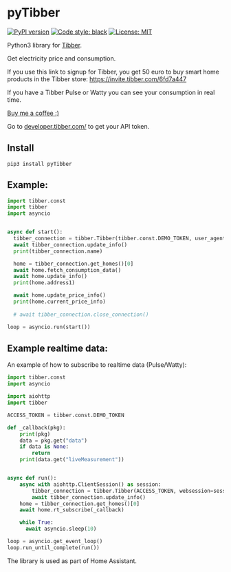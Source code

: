 # pyTibber 

[![PyPI version](https://badge.fury.io/py/pyTibber.svg)](https://badge.fury.io/py/pyTibber) 
<a href="https://github.com/ambv/black"><img alt="Code style: black" src="https://img.shields.io/badge/code%20style-black-000000.svg"></a>
<a href="https://github.com/ambv/black/blob/master/LICENSE"><img alt="License: MIT" src="https://black.readthedocs.io/en/stable/_static/license.svg"></a>


Python3 library for [Tibber](https://tibber.com/).

Get electricity price and consumption.

If you use this link to signup for Tibber, you get 50 euro to buy smart home products in the Tibber store: https://invite.tibber.com/6fd7a447 

If you have a Tibber Pulse or Watty you can see your consumption in real time.

[Buy me a coffee :)](http://paypal.me/dahoiv)


Go to [developer.tibber.com/](https://developer.tibber.com/) to get your API token.

## Install
```
pip3 install pyTibber
```

## Example:

```python
import tibber.const
import tibber
import asyncio


async def start():
  tibber_connection = tibber.Tibber(tibber.const.DEMO_TOKEN, user_agent="change_this")
  await tibber_connection.update_info()
  print(tibber_connection.name)

  home = tibber_connection.get_homes()[0]
  await home.fetch_consumption_data()
  await home.update_info()
  print(home.address1)

  await home.update_price_info()
  print(home.current_price_info)
  
  # await tibber_connection.close_connection()

loop = asyncio.run(start())
```


## Example realtime data:

An example of how to subscribe to realtime data (Pulse/Watty):

```python
import tibber.const
import asyncio

import aiohttp
import tibber

ACCESS_TOKEN = tibber.const.DEMO_TOKEN

def _callback(pkg):
    print(pkg)
    data = pkg.get("data")
    if data is None:
        return
    print(data.get("liveMeasurement"))


async def run():
    async with aiohttp.ClientSession() as session:
        tibber_connection = tibber.Tibber(ACCESS_TOKEN, websession=session, user_agent="change_this")
        await tibber_connection.update_info()
    home = tibber_connection.get_homes()[0]
    await home.rt_subscribe(_callback)    

    while True:
      await asyncio.sleep(10)

loop = asyncio.get_event_loop()
loop.run_until_complete(run())
```

The library is used as part of Home Assistant.


